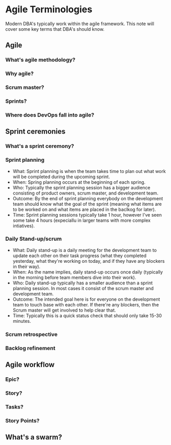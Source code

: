 # Agile Terminologies
Modern DBA's typically work within the agile framework. This note will cover some key terms that DBA's should know.

## Agile
### What's agile methodology?

### Why agile?

### Scrum master?

### Sprints?

### Where does DevOps fall into agile?



## Sprint ceremonies
### What's a sprint ceremony?

### Sprint planning
* What: Sprint planning is when the team takes time to plan out what work will be completed during the upcoming sprint.
* When: Spring planning occurs at the beginning of each spring.
* Who: Typically the sprint planning session has a bigger audience consisting of product owners, scrum master, and development team.
* Outcome: By the end of sprint planning everybody on the development team should know what the goal of the sprint (meaning what items are to be worked on and what items are placed in the baclkog for later).
* Time: Sprint planning sessions typically take 1 hour, however I've seen some take 4 hours (expeciallu in larger teams with more complex intiatives).

### Daily Stand-up/scrum
* What: Daily stand-up is a daily meeting for the development team to update each other on their task progress (what they completed yesterday, what they're working on today, and if they have any blockers in their way).
* When: As the name implies, daily stand-up occurs once daily (typically in the morning before team members dive into their work).
* Who: Daily stand-up typically has a smaller audience than a sprint planning session. In most cases it consist of the scrum master and development team.
* Outcome: The intended goal here is for everyone on the development team to touch base with each other. If there're any blockers, then the Scrum master will get involved to help clear that.
* Time: Typically this is a quick status check that should only take 15-30 minutes.

### Scrum retrospective

### Backlog refinement



## Agile workflow
### Epic?

### Story?

### Tasks?

### Story Points?


## What's a swarm?
